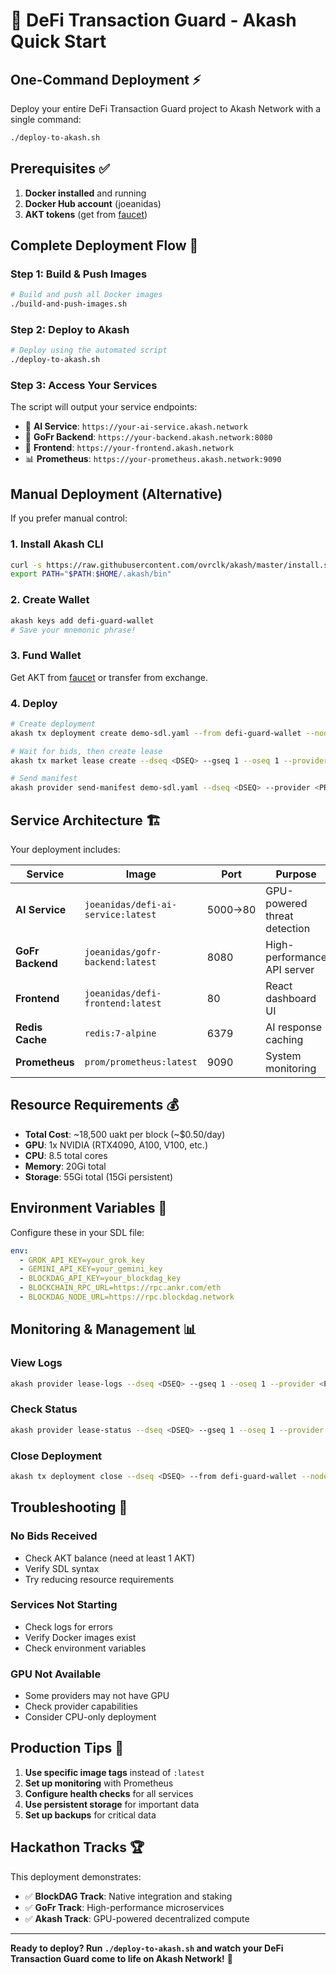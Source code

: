 # 🚀 DeFi Transaction Guard - Akash Quick Start

## **One-Command Deployment** ⚡

Deploy your entire DeFi Transaction Guard project to Akash Network with a single command:

```bash
./deploy-to-akash.sh
```

## **Prerequisites** ✅

1. **Docker installed** and running
2. **Docker Hub account** (joeanidas)
3. **AKT tokens** (get from [faucet](https://faucet.akash.network/))

## **Complete Deployment Flow** 🔄

### **Step 1: Build & Push Images**
```bash
# Build and push all Docker images
./build-and-push-images.sh
```

### **Step 2: Deploy to Akash**
```bash
# Deploy using the automated script
./deploy-to-akash.sh
```

### **Step 3: Access Your Services**
The script will output your service endpoints:
- 🤖 **AI Service**: `https://your-ai-service.akash.network`
- 🔧 **GoFr Backend**: `https://your-backend.akash.network:8080`
- 🎨 **Frontend**: `https://your-frontend.akash.network`
- 📊 **Prometheus**: `https://your-prometheus.akash.network:9090`

## **Manual Deployment** (Alternative)

If you prefer manual control:

### **1. Install Akash CLI**
```bash
curl -s https://raw.githubusercontent.com/ovrclk/akash/master/install.sh | sh
export PATH="$PATH:$HOME/.akash/bin"
```

### **2. Create Wallet**
```bash
akash keys add defi-guard-wallet
# Save your mnemonic phrase!
```

### **3. Fund Wallet**
Get AKT from [faucet](https://faucet.akash.network/) or transfer from exchange.

### **4. Deploy**
```bash
# Create deployment
akash tx deployment create demo-sdl.yaml --from defi-guard-wallet --node https://rpc.akashnet.net:443 --chain-id akashnet-2 --gas auto --gas-adjustment 1.5 --gas-prices 0.025uakt

# Wait for bids, then create lease
akash tx market lease create --dseq <DSEQ> --gseq 1 --oseq 1 --provider <PROVIDER> --from defi-guard-wallet

# Send manifest
akash provider send-manifest demo-sdl.yaml --dseq <DSEQ> --provider <PROVIDER> --from defi-guard-wallet
```

## **Service Architecture** 🏗️

Your deployment includes:

| Service | Image | Port | Purpose |
|---------|-------|------|---------|
| **AI Service** | `joeanidas/defi-ai-service:latest` | 5000→80 | GPU-powered threat detection |
| **GoFr Backend** | `joeanidas/gofr-backend:latest` | 8080 | High-performance API server |
| **Frontend** | `joeanidas/defi-frontend:latest` | 80 | React dashboard UI |
| **Redis Cache** | `redis:7-alpine` | 6379 | AI response caching |
| **Prometheus** | `prom/prometheus:latest` | 9090 | System monitoring |

## **Resource Requirements** 💰

- **Total Cost**: ~18,500 uakt per block (~$0.50/day)
- **GPU**: 1x NVIDIA (RTX4090, A100, V100, etc.)
- **CPU**: 8.5 total cores
- **Memory**: 20Gi total
- **Storage**: 55Gi total (15Gi persistent)

## **Environment Variables** 🔧

Configure these in your SDL file:

```yaml
env:
  - GROK_API_KEY=your_grok_key
  - GEMINI_API_KEY=your_gemini_key
  - BLOCKDAG_API_KEY=your_blockdag_key
  - BLOCKCHAIN_RPC_URL=https://rpc.ankr.com/eth
  - BLOCKDAG_NODE_URL=https://rpc.blockdag.network
```

## **Monitoring & Management** 📊

### **View Logs**
```bash
akash provider lease-logs --dseq <DSEQ> --gseq 1 --oseq 1 --provider <PROVIDER> --from defi-guard-wallet
```

### **Check Status**
```bash
akash provider lease-status --dseq <DSEQ> --gseq 1 --oseq 1 --provider <PROVIDER> --from defi-guard-wallet
```

### **Close Deployment**
```bash
akash tx deployment close --dseq <DSEQ> --from defi-guard-wallet --node https://rpc.akashnet.net:443 --chain-id akashnet-2
```

## **Troubleshooting** 🔧

### **No Bids Received**
- Check AKT balance (need at least 1 AKT)
- Verify SDL syntax
- Try reducing resource requirements

### **Services Not Starting**
- Check logs for errors
- Verify Docker images exist
- Check environment variables

### **GPU Not Available**
- Some providers may not have GPU
- Check provider capabilities
- Consider CPU-only deployment

## **Production Tips** 🚀

1. **Use specific image tags** instead of `:latest`
2. **Set up monitoring** with Prometheus
3. **Configure health checks** for all services
4. **Use persistent storage** for important data
5. **Set up backups** for critical data

## **Hackathon Tracks** 🏆

This deployment demonstrates:

- ✅ **BlockDAG Track**: Native integration and staking
- ✅ **GoFr Track**: High-performance microservices
- ✅ **Akash Track**: GPU-powered decentralized compute

---

**Ready to deploy? Run `./deploy-to-akash.sh` and watch your DeFi Transaction Guard come to life on Akash Network!** 🚀
